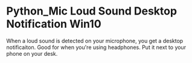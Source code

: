 # Python_Mic Loud Sound Desktop Notification Win10
 When a loud sound is detected on your microphone, you get a desktop notificaiton. Good for when you're using headphones. Put it next to your phone on your desk.
